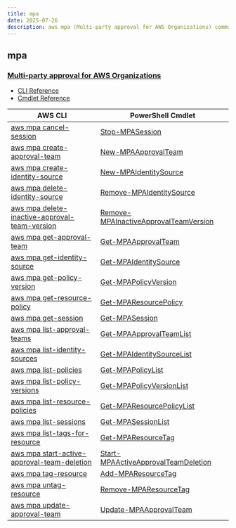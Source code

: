 ```yaml
---
title: mpa
date: 2025-07-26
description: aws mpa (Multi-party approval for AWS Organizations) command/cmdlet list.
---
```


## mpa

### [Multi-party approval for AWS Organizations](https://aws.amazon.com/organizations/)

* [CLI Reference](https://awscli.amazonaws.com/v2/documentation/api/latest/reference/mpa/index.html)
* [Cmdlet Reference](https://docs.aws.amazon.com/powershell/v4/reference/items/MPA_cmdlets.html)

|AWS CLI|PowerShell Cmdlet|
|----|----|
|[aws mpa cancel-session](https://awscli.amazonaws.com/v2/documentation/api/latest/reference/mpa/cancel-session.html)|[Stop-MPASession](https://docs.aws.amazon.com/powershell/latest/reference/items/Stop-MPASession.html)|
|[aws mpa create-approval-team](https://awscli.amazonaws.com/v2/documentation/api/latest/reference/mpa/create-approval-team.html)|[New-MPAApprovalTeam](https://docs.aws.amazon.com/powershell/latest/reference/items/New-MPAApprovalTeam.html)|
|[aws mpa create-identity-source](https://awscli.amazonaws.com/v2/documentation/api/latest/reference/mpa/create-identity-source.html)|[New-MPAIdentitySource](https://docs.aws.amazon.com/powershell/latest/reference/items/New-MPAIdentitySource.html)|
|[aws mpa delete-identity-source](https://awscli.amazonaws.com/v2/documentation/api/latest/reference/mpa/delete-identity-source.html)|[Remove-MPAIdentitySource](https://docs.aws.amazon.com/powershell/latest/reference/items/Remove-MPAIdentitySource.html)|
|[aws mpa delete-inactive-approval-team-version](https://awscli.amazonaws.com/v2/documentation/api/latest/reference/mpa/delete-inactive-approval-team-version.html)|[Remove-MPAInactiveApprovalTeamVersion](https://docs.aws.amazon.com/powershell/latest/reference/items/Remove-MPAInactiveApprovalTeamVersion.html)|
|[aws mpa get-approval-team](https://awscli.amazonaws.com/v2/documentation/api/latest/reference/mpa/get-approval-team.html)|[Get-MPAApprovalTeam](https://docs.aws.amazon.com/powershell/latest/reference/items/Get-MPAApprovalTeam.html)|
|[aws mpa get-identity-source](https://awscli.amazonaws.com/v2/documentation/api/latest/reference/mpa/get-identity-source.html)|[Get-MPAIdentitySource](https://docs.aws.amazon.com/powershell/latest/reference/items/Get-MPAIdentitySource.html)|
|[aws mpa get-policy-version](https://awscli.amazonaws.com/v2/documentation/api/latest/reference/mpa/get-policy-version.html)|[Get-MPAPolicyVersion](https://docs.aws.amazon.com/powershell/latest/reference/items/Get-MPAPolicyVersion.html)|
|[aws mpa get-resource-policy](https://awscli.amazonaws.com/v2/documentation/api/latest/reference/mpa/get-resource-policy.html)|[Get-MPAResourcePolicy](https://docs.aws.amazon.com/powershell/latest/reference/items/Get-MPAResourcePolicy.html)|
|[aws mpa get-session](https://awscli.amazonaws.com/v2/documentation/api/latest/reference/mpa/get-session.html)|[Get-MPASession](https://docs.aws.amazon.com/powershell/latest/reference/items/Get-MPASession.html)|
|[aws mpa list-approval-teams](https://awscli.amazonaws.com/v2/documentation/api/latest/reference/mpa/list-approval-teams.html)|[Get-MPAApprovalTeamList](https://docs.aws.amazon.com/powershell/latest/reference/items/Get-MPAApprovalTeamList.html)|
|[aws mpa list-identity-sources](https://awscli.amazonaws.com/v2/documentation/api/latest/reference/mpa/list-identity-sources.html)|[Get-MPAIdentitySourceList](https://docs.aws.amazon.com/powershell/latest/reference/items/Get-MPAIdentitySourceList.html)|
|[aws mpa list-policies](https://awscli.amazonaws.com/v2/documentation/api/latest/reference/mpa/list-policies.html)|[Get-MPAPolicyList](https://docs.aws.amazon.com/powershell/latest/reference/items/Get-MPAPolicyList.html)|
|[aws mpa list-policy-versions](https://awscli.amazonaws.com/v2/documentation/api/latest/reference/mpa/list-policy-versions.html)|[Get-MPAPolicyVersionList](https://docs.aws.amazon.com/powershell/latest/reference/items/Get-MPAPolicyVersionList.html)|
|[aws mpa list-resource-policies](https://awscli.amazonaws.com/v2/documentation/api/latest/reference/mpa/list-resource-policies.html)|[Get-MPAResourcePolicyList](https://docs.aws.amazon.com/powershell/latest/reference/items/Get-MPAResourcePolicyList.html)|
|[aws mpa list-sessions](https://awscli.amazonaws.com/v2/documentation/api/latest/reference/mpa/list-sessions.html)|[Get-MPASessionList](https://docs.aws.amazon.com/powershell/latest/reference/items/Get-MPASessionList.html)|
|[aws mpa list-tags-for-resource](https://awscli.amazonaws.com/v2/documentation/api/latest/reference/mpa/list-tags-for-resource.html)|[Get-MPAResourceTag](https://docs.aws.amazon.com/powershell/latest/reference/items/Get-MPAResourceTag.html)|
|[aws mpa start-active-approval-team-deletion](https://awscli.amazonaws.com/v2/documentation/api/latest/reference/mpa/start-active-approval-team-deletion.html)|[Start-MPAActiveApprovalTeamDeletion](https://docs.aws.amazon.com/powershell/latest/reference/items/Start-MPAActiveApprovalTeamDeletion.html)|
|[aws mpa tag-resource](https://awscli.amazonaws.com/v2/documentation/api/latest/reference/mpa/tag-resource.html)|[Add-MPAResourceTag](https://docs.aws.amazon.com/powershell/latest/reference/items/Add-MPAResourceTag.html)|
|[aws mpa untag-resource](https://awscli.amazonaws.com/v2/documentation/api/latest/reference/mpa/untag-resource.html)|[Remove-MPAResourceTag](https://docs.aws.amazon.com/powershell/latest/reference/items/Remove-MPAResourceTag.html)|
|[aws mpa update-approval-team](https://awscli.amazonaws.com/v2/documentation/api/latest/reference/mpa/update-approval-team.html)|[Update-MPAApprovalTeam](https://docs.aws.amazon.com/powershell/latest/reference/items/Update-MPAApprovalTeam.html)|

